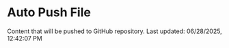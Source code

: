 # Auto Push File

Content that will be pushed to GitHub repository.
Last updated: 06/28/2025, 12:42:07 PM